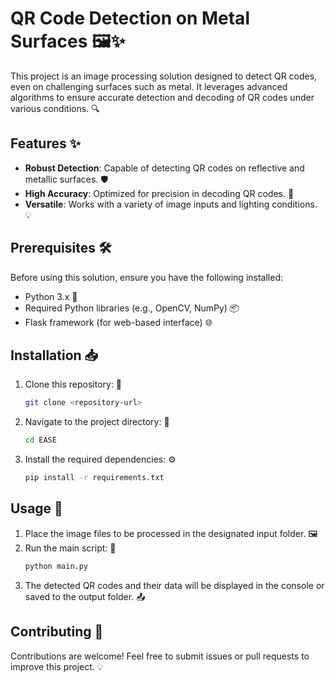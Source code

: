 # QR Code Detection on Metal Surfaces 🖼️✨

This project is an image processing solution designed to detect QR codes, even on challenging surfaces such as metal. It leverages advanced algorithms to ensure accurate detection and decoding of QR codes under various conditions. 🔍

## Features ✨

- **Robust Detection**: Capable of detecting QR codes on reflective and metallic surfaces. 🛡️
- **High Accuracy**: Optimized for precision in decoding QR codes. 🎯
- **Versatile**: Works with a variety of image inputs and lighting conditions. 💡

## Prerequisites 🛠️

Before using this solution, ensure you have the following installed:

- Python 3.x 🐍
- Required Python libraries (e.g., OpenCV, NumPy) 📦
- Flask framework (for web-based interface) 🌐

## Installation 📥

1. Clone this repository: 📂
   ```bash
   git clone <repository-url>
   ```
2. Navigate to the project directory: 📁
   ```bash
   cd EASE
   ```
3. Install the required dependencies: ⚙️
   ```bash
   pip install -r requirements.txt
   ```

## Usage 🚀

1. Place the image files to be processed in the designated input folder. 🖼️
2. Run the main script: 🏃
   ```bash
   python main.py
   ```
3. The detected QR codes and their data will be displayed in the console or saved to the output folder. 📤

## Contributing 🤝

Contributions are welcome! Feel free to submit issues or pull requests to improve this project. 💡